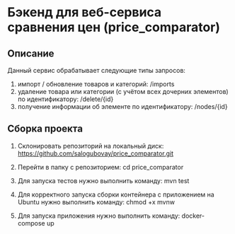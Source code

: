 # Бэкенд для веб-сервиса сравнения цен (price_comparator)

## Описание
Данный сервис обрабатывает следующие типы запросов:
1) импорт / обновление товаров и категорий: /imports
2) удаление товара или категории (с учётом всех дочерних элементов) по идентификатору: /delete/{id}
3) получение информации об элементе по идентификатору: /nodes/{id}

## Сборка проекта

1) Склонировать репозиторий на локальный диск:
https://github.com/salogubovay/price_comparator.git

2) Перейти в папку с репозиторием:
cd price_comparator

3) Для запуска тестов нужно выполнить команду:
mvn test

4) Для корректного запуска сборки контейнера с приложением на Ubuntu нужно выполнить команду:
chmod +x mvnw

5) Для запуска приложения нужно выполнить команду:
docker-compose up